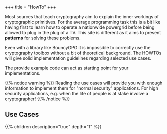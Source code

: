 +++
title = "HowTo"
+++

Most sources that teach cryptography aim to explain the inner workings of cryptographic primitives.
For the average programming task this is a bit like having first to learn how to operate a nationwide powergrid before being allowed to plug in the plug of a TV. This site is different as it aims to present **patterns** for solving these problems.

Even with a library like BouncyGPG it is impossible to correctly use the cryptography toolbox without a bit of theoretical background. The HOWTOs will give solid implementation guidelines regarding selected use cases.

The provide example code can act as starting point for your implementations.

{{% notice warning %}}
Reading the use cases will provide you with enough information to implement them for "normal security" applications. For high security applications, e.g. when the life of people is at stake involve a cryptographer!
{{% /notice %}}

## Use Cases
{{% children description="true" depth="1"  %}}

